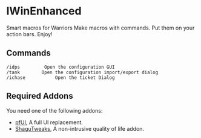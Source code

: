 # IWinEnhanced

Smart macros for Warriors
Make macros with commands. Put them on your action bars. Enjoy!


## Commands
    /idps         Open the configuration GUI
    /tank        Open the configuration import/export dialog
    /ichase           Open the ticket Dialog

## Required Addons
You need one of the following addons:
* [pfUI](https://shagu.org/pfUI/), A full UI replacement.
* [ShaguTweaks](https://shagu.org/ShaguTweaks/), A non-intrusive quality of life addon.